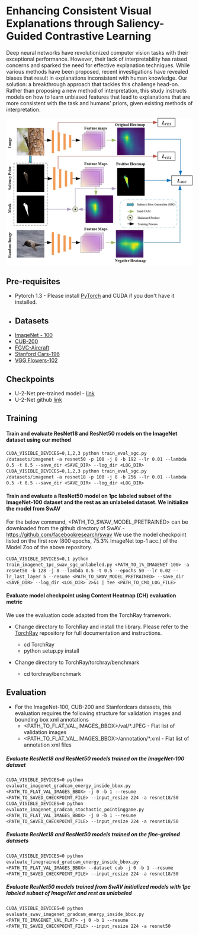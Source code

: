 # Enhancing Consistent Visual Explanations through Saliency-Guided Contrastive Learning
Deep neural networks have revolutionized computer vision tasks with their exceptional performance. However, their lack of interpretability has raised concerns and sparked the need for effective explanation techniques. While various methods have been proposed, recent investigations have revealed biases that result in explanations inconsistent with human knowledge. Our solution: a breakthrough approach that tackles this challenge head-on. Rather than proposing a new method of interpretation, this study instructs models on how to learn unbiased features that lead to explanations that are more consistent with the task and humans' priors, given existing methods of interpretation.

![Image image](https://github.com/DLAIResearch/SGC/blob/main/misc/teaser_image.jpg)
<br/>
## Pre-requisites
- Pytorch 1.3 - Please install [PyTorch](https://pytorch.org/get-started/locally/) and CUDA if you don't have it installed.
- ## Datasets
 - [ImageNet - 100](https://www.image-net.org/download.php)
 - [CUB-200](https://vision.cornell.edu/se3/caltech-ucsd-birds-200/)
 - [FGVC-Aircraft](https://www.robots.ox.ac.uk/~vgg/data/fgvc-aircraft/)
 - [Stanford Cars-196](https://ai.stanford.edu/~jkrause/cars/car_dataset.html)
 - [VGG Flowers-102](https://www.robots.ox.ac.uk/~vgg/data/flowers/102/)
## Checkpoints
* U-2-Net pre-trained model - [link](https://drive.google.com/u/0/uc?id=1ao1ovG1Qtx4b7EoskHXmi2E9rp5CHLcZ&export=download)
* U-2-Net github [link](https://github.com/xuebinqin/U-2-Net)
## Training

#### Train and evaluate ResNet18 and ResNet50 models on the ImageNet dataset using our method
```
CUDA_VISIBLE_DEVICES=0,1,2,3 python train_eval_sgc.py /datasets/imagenet -a resnet50 -p 100 -j 8 -b 192 --lr 0.01 --lambda 0.5 -t 0.5 --save_dir <SAVE_DIR> --log_dir <LOG_DIR>
CUDA_VISIBLE_DEVICES=0,1,2,3 python train_eval_sgc.py /datasets/imagenet -a resnet18 -p 100 -j 8 -b 256 --lr 0.01 --lambda 0.5 -t 0.5 --save_dir <SAVE_DIR> --log_dir <LOG_DIR>
```
#### Train and evaluate a ResNet50 model on 1pc labeled subset of the ImageNet-100 dataset and the rest as an unlabeled dataset. We initialize the model from SwAV
For the below command, <PATH_TO_SWAV_MODEL_PRETRAINED> can be downloaded from the github directory of SwAV - https://github.com/facebookresearch/swav
We use the model checkpoint listed on the first row (800 epochs, 75.3% ImageNet top-1 acc.) of the Model Zoo of the above repository.
```
CUDA_VISIBLE_DEVICES=0,1 python train_imagenet_1pc_swav_sgc_unlabeled.py <PATH_TO_1%_IMAGENET-100> -a resnet50 -b 128 -j 8 --lambda 0.5 -t 0.5 --epochs 50 --lr 0.02 --lr_last_layer 5 --resume <PATH_TO_SWAV_MODEL_PRETRAINED> --save_dir <SAVE_DIR> --log_dir <LOG_DIR> 2>&1 | tee <PATH_TO_CMD_LOG_FILE>
```
#### Evaluate model checkpoint using Content Heatmap (CH) evaluation metric
We use the evaluation code adapted from the TorchRay framework.
* Change directory to TorchRay and install the library. Please refer to the [TorchRay](https://github.com/facebookresearch/TorchRay) repository for full documentation and instructions.
    * cd TorchRay
    * python setup.py install

* Change directory to TorchRay/torchray/benchmark
    * cd torchray/benchmark
## Evaluation

* For the ImageNet-100, CUB-200 and Stanfordcars datasets, this evaluation requires the following structure for validation images and bounding box xml annotations
    * <PATH_TO_FLAT_VAL_IMAGES_BBOX>/val/*.JPEG - Flat list of validation images
    * <PATH_TO_FLAT_VAL_IMAGES_BBOX>/annotation/*.xml - Flat list of annotation xml files
##### Evaluate ResNet18 and ResNet50 models trained on the ImageNet-100 dataset
```
CUDA_VISIBLE_DEVICES=0 python evaluate_imagenet_gradcam_energy_inside_bbox.py <PATH_TO_FLAT_VAL_IMAGES_BBOX> -j 0 -b 1 --resume <PATH_TO_SAVED_CHECKPOINT_FILE> --input_resize 224 -a resnet18/50
CUDA_VISIBLE_DEVICES=0 python evaluate_imagenet_gradcam_stochastic_pointinggame.py <PATH_TO_FLAT_VAL_IMAGES_BBOX> -j 0 -b 1 --resume <PATH_TO_SAVED_CHECKPOINT_FILE> --input_resize 224 -a resnet18/50

```

##### Evaluate ResNet18 and ResNet50 models trained on the fine-grained datasets
```
CUDA_VISIBLE_DEVICES=0 python evaluate_finegrained_gradcam_energy_inside_bbox.py <PATH_TO_FLAT_VAL_IMAGES_BBOX> --dataset cub -j 0 -b 1 --resume <PATH_TO_SAVED_CHECKPOINT_FILE> --input_resize 224 -a resnet18/50
```

##### Evaluate ResNet50 models trained from SwAV initialized models with 1pc labeled subset of ImageNet and rest as unlabeled
```
CUDA_VISIBLE_DEVICES=0 python evaluate_swav_imagenet_gradcam_energy_inside_bbox.py <PATH_TO_IMAGENET_VAL_FLAT> -j 0 -b 1 --resume <PATH_TO_SAVED_CHECKPOINT_FILE> --input_resize 224 -a resnet50
```
<br/>
